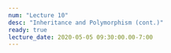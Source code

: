 ```yaml
---
num: "Lecture 10"
desc: "Inheritance and Polymorphism (cont.)"
ready: true
lecture_date: 2020-05-05 09:30:00.00-7:00
---
```

